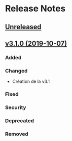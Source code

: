 # Release Notes

## [Unreleased](https://github.com/Jipem/ticklingfrv3/compare/v3.1.0...master)


## [v3.1.0 (2019-10-07)](https://github.com/Jipem/ticklingfrv3/compare/master...v3.1.0)

### Added

### Changed
- Création de la v3.1

### Fixed

### Security 

### Deprecated 

### Removed

